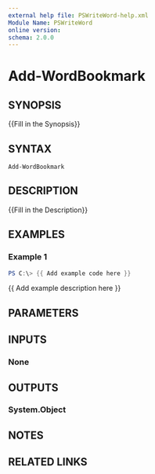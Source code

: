 ```yaml
---
external help file: PSWriteWord-help.xml
Module Name: PSWriteWord
online version:
schema: 2.0.0
---
```


# Add-WordBookmark

## SYNOPSIS
{{Fill in the Synopsis}}

## SYNTAX

```
Add-WordBookmark
```

## DESCRIPTION
{{Fill in the Description}}

## EXAMPLES

### Example 1
```powershell
PS C:\> {{ Add example code here }}
```

{{ Add example description here }}

## PARAMETERS

## INPUTS

### None


## OUTPUTS

### System.Object

## NOTES

## RELATED LINKS
